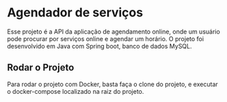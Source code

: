 # Agendador de serviços

Esse projeto é a API da aplicação de agendamento online, onde um usuário pode procurar por serviços online e agendar um horário.
O projeto foi desenvolvido em Java com Spring boot, banco de dados MySQL.

## Rodar o Projeto

Para rodar o projeto com Docker, basta faça o clone do projeto, e executar o docker-compose localizado na raiz do projeto.
